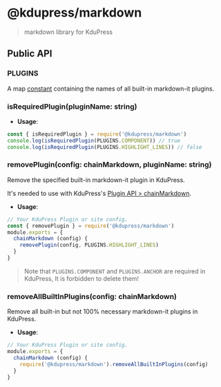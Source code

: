 # @kdupress/markdown

> markdown library for KduPress

## Public API

### PLUGINS

A map [constant](./lib/constant.js) containing the names of all built-in markdown-it plugins.

### isRequiredPlugin(pluginName: string)

- **Usage**:

```js
const { isRequiredPlugin } = require('@kdupress/markdown')
console.log(isRequiredPlugin(PLUGINS.COMPONENT)) // true
console.log(isRequiredPlugin(PLUGINS.HIGHLIGHT_LINES)) // false
```

### removePlugin(config: chainMarkdown, pluginName: string)

Remove the specified built-in markdown-it plugin in KduPress.

It's needed to use with KduPress's [Plugin API > chainMarkdown](https://kdupress.web.app/plugin/option-api.html#chainmarkdown).

- **Usage**:

```js
// Your KduPress Plugin or site config.
const { removePlugin } = require('@kdupress/markdown')
module.exports = {
  chainMarkdown (config) {
    removePlugin(config, PLUGINS.HIGHLIGHT_LINES)
  }
}
```

> Note that `PLUGINS.COMPONENT` and `PLUGINS.ANCHOR` are required in KduPress, It is forbidden to delete them!

### removeAllBuiltInPlugins(config: chainMarkdown)

Remove all built-in but not 100% necessary markdown-it plugins in KduPress.

- **Usage**:

```js
// Your KduPress Plugin or site config.
module.exports = {
  chainMarkdown (config) {
    require('@kdupress/markdown').removeAllBuiltInPlugins(config)
  }
}
```
